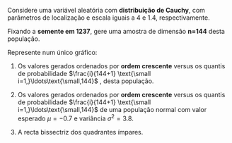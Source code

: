 Considere uma variável aleatória com **distribuição de Cauchy**, com parâmetros de localização e escala iguais a $4$ e $1.4$, respectivamente.

Fixando a **semente em 1237**, gere uma amostra de dimensão **n=144** desta população.

Represente num único gráfico:
 1. Os valores gerados ordenados por **ordem crescente** versus os quantis de probabilidade $\frac{i}{144+1} \text{\small i=1,}\ldots\text{\small,144}$ , desta população.

 2. Os valores gerados ordenados por **ordem crescente** versus os quantis de probabilidade $\frac{i}{144+1} \text{\small i=1,}\ldots\text{\small,144}$
 de uma população normal com valor esperado $μ=−0.7$ e variância $σ^2=3.8$.

 3. A recta bissectriz dos quadrantes ímpares.
